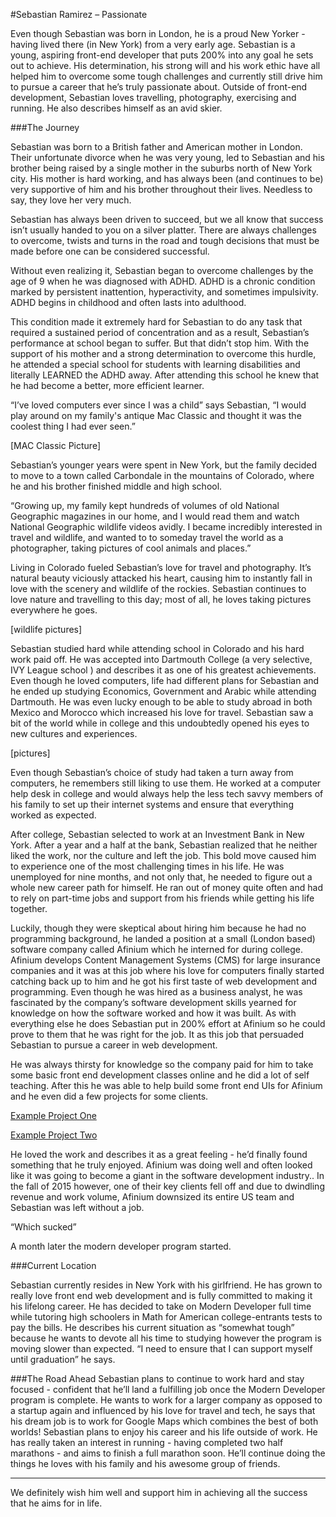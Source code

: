 #Sebastian Ramirez – Passionate

Even though  Sebastian was born in London, he is a proud New Yorker - having lived there (in New York) from a very early age. Sebastian is a young, aspiring front-end developer that puts 200% into any goal he sets out to achieve. His determination, his strong will and his work ethic have all helped him to overcome some tough challenges and currently still drive him to pursue a career that he’s truly passionate about. Outside of front-end development, Sebastian loves travelling, photography, exercising and running. He also describes himself as an avid skier.

###The Journey 

Sebastian was born to a British father and American mother in London. Their unfortunate divorce when he was very young, led to Sebastian and his brother being raised by a single mother in the suburbs north of New York city. His mother is hard working, and has always been (and continues to be) very supportive of him and his brother throughout their lives. Needless to say, they love her very much. 

 Sebastian has always been driven to succeed, but we all know that success isn’t usually handed to you on a silver platter. There are always challenges to overcome, twists and turns in the road and tough decisions that must be made before one can be considered successful. 

Without even realizing it, Sebastian began to overcome challenges by the age of 9 when he was diagnosed with ADHD. 
 ADHD is a chronic condition marked by persistent inattention, hyperactivity, and sometimes impulsivity. ADHD begins in childhood and often lasts into adulthood.

This condition made it extremely hard for Sebastian to do any task that required a sustained period of concentration and as a result, Sebastian’s performance at school began to suffer. But that didn’t stop him. With the support of his mother and a strong determination to overcome this hurdle, he attended a special school for students with learning disabilities and literally LEARNED the ADHD away. After attending this school he knew that he had become a better, more efficient learner.

“I’ve loved computers ever since I was a child” says Sebastian, “I would play around on my family's antique Mac Classic and thought it was the coolest thing I had ever seen.”

[MAC Classic Picture]

Sebastian’s younger years were spent in New York, but the family decided to move to  a town called Carbondale in the mountains of Colorado, where he and his brother finished middle and high school.

“Growing up, my family kept hundreds of volumes of old National Geographic magazines in our home, and I would read them and watch National Geographic wildlife videos avidly. I became incredibly interested in travel and wildlife, and wanted to to someday travel the world as a photographer, taking pictures of cool animals and places.”

 Living in Colorado fueled Sebastian’s love for travel and photography. It’s natural beauty viciously attacked his heart, causing him to instantly fall in love with the scenery and wildlife of the rockies. Sebastian continues to love nature and travelling to this day; most of all, he loves taking pictures everywhere he goes. 

[wildlife pictures]

Sebastian studied hard while attending school in Colorado and his hard work paid off. He was accepted into Dartmouth College (a very selective, IVY League school ) and describes it as one of his greatest achievements. Even though he loved  computers, life had different plans for Sebastian and he ended up studying Economics, Government and Arabic while attending Dartmouth. He was even lucky enough to be able to study abroad in both Mexico and Morocco which increased  his love for travel. Sebastian saw a bit of the world while in college and this undoubtedly opened his eyes to new cultures and experiences. 

[pictures]

Even though Sebastian’s choice of study had taken a turn away from computers, he remembers still liking to use them. He worked at a computer help desk in college and would always help the less tech savvy members of his family  to set up their internet systems and ensure that everything worked as expected. 

After college, Sebastian selected to work at an Investment Bank in New York. After a year and a half at the bank, Sebastian realized that he neither liked the work, nor the culture  and left the job. This bold move caused him to experience one of the most challenging times in his life. He was unemployed for nine months, and not only that, he needed to figure out a whole new career path for himself. He ran out of money quite often and had to rely on part-time jobs and support from his friends while getting his life together. 

Luckily,  though they were skeptical about hiring him because he had no programming background, he landed a position at a small (London based) software company called Afinium which he interned for during college. Afinium develops Content Management Systems (CMS) for large insurance companies and it was at this job where his love for computers finally started catching back up to him and he got his first taste of web development and programming. Even though he was hired as a business analyst, he was fascinated by the company’s software development skills yearned for knowledge on how the software worked and how it was built. As with everything else he does Sebastian put in 200% effort at Afinium so he could prove to them that he was right for the job. It as this job that persuaded Sebastian to pursue a career in web development. 

He was always thirsty for knowledge so the company paid for him to take some basic front end development classes online and he did a lot of self teaching. After this he was able to help build some front end UIs for Afinium and he even did a few projects for some clients. 

[Example Project One](https://www-173.aiginsurance.com/index.php)

[Example Project Two](https://162.218.137.98/index.php?ProductID=1802)

He loved the work and describes it as a great feeling - he’d finally found something that he truly enjoyed.
Afinium was doing well and often looked like it was going to become a giant in the software development industry.. In the fall of 2015 however, one of their key clients fell off and due to dwindling revenue and work volume, Afinium downsized its entire US team and Sebastian was left without a job. 

“Which sucked” 

A month later the modern developer program started. 

###Current Location

Sebastian currently resides in New York with his girlfriend. He has grown to really love front end web development and is fully committed to making it his lifelong career. He has decided to take on Modern Developer full time while tutoring high schoolers in Math for American college-entrants tests to pay the bills. He describes his current situation as “somewhat tough” because he wants to devote all his time to studying however the program is moving slower than expected. 
“I need to ensure that I can support myself until graduation” he says.

###The Road Ahead
Sebastian plans to continue to work hard and stay focused - confident that he’ll land a fulfilling job once the Modern Developer program is complete. He wants to work for a larger company as opposed to a startup again and influenced by his love for travel and tech, he says that his dream job is to work for Google Maps which combines the best of both worlds! 
Sebastian plans to enjoy his career and his life outside of work. He has really taken an interest in running - having completed two half marathons - and aims to finish a full marathon soon. He’ll continue doing the things he loves with his  family and his awesome group of friends.

-----

We definitely wish him well and support him in achieving all the success that he aims for in life. 